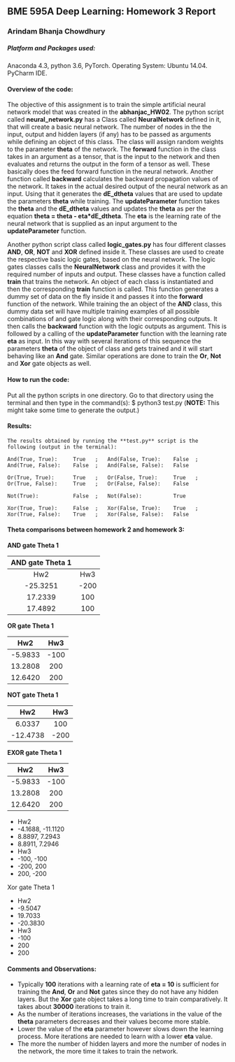 ## BME 595A Deep Learning: Homework 3 Report

### Arindam Bhanja Chowdhury

##### Platform and Packages used:
Anaconda 4.3, python 3.6, PyTorch.
Operating System:   Ubuntu 14.04.
PyCharm IDE.

#### Overview of the code:
The objective of this assignment is to train the simple artificial neural network model that was created in the **abhanjac_HW02**.
The python script called **neural_network.py** has a Class called **NeuralNetwork** defined in it, that will create a basic neural network. The number of nodes in the the input, output and hidden layers (if any) has to be passed as arguments while defining an object of this class. The class will assign random weights to the parameter **theta** of the network. The **forward** function in the class takes in an argument as a tensor, that is the input to the network and then evaluates and returns the output in the form of a tensor as well. These basically does the feed forward function in the neural network. Another function called **backward** calculates the backward propagation values of the network. It takes in the actual desired output of the neural network as an input. Using that it generates the **dE_dtheta** values that are used to update the parameters **theta** while training. The **updateParameter** function takes the **theta** and the **dE_dtheta** values and updates the **theta** as per the equation **theta = theta - eta\*dE_dtheta**. The **eta** is the learning rate of the neural network that is supplied as an input argument to the **updateParameter** function.

Another python script class called **logic_gates.py** has four different classes **AND**, **OR**, **NOT** and **XOR** defined inside it. These classes are used to create the respective basic logic gates, based on the neural network. The logic gates classes calls the **NeuralNetwork** class and provides it with the required number of inputs and output. These classes have a function called **train** that trains the network. An object of each class is instantiated and then the corresponding **train** function is called. This function generates a dummy set of data on the fly inside it and passes it into the **forward** function of the network. While training the an object of the **AND** class, this dummy data set will have multiple training examples of all possible combinations of and gate logic along with their corresponding outputs. It then calls the **backward** function with the logic outputs as argument. This is followed by a calling of the **updateParameter** function with the learning rate **eta** as input. In this way with several iterations of this sequence the parameters **theta** of the object of class and gets trained and it will start behaving like an **And** gate.
Similar operations are done to train the **Or**, **Not** and **Xor** gate objects as well.

#### How to run the code:
Put all the python scripts in one directory. Go to that directory using the terminal and then type in the command(s):
$ python3 test.py
(**NOTE:** This might take some time to generate the output.)

#### Results:
```
The results obtained by running the **test.py** script is the following (output in the terminal):

And(True, True):	 True 	;	And(False, True):	 False 	;	And(True, False):	 False 	;	And(False, False):	 False

Or(True, True):		 True 	;	Or(False, True):	 True 	;	Or(True, False):	 True 	;	Or(False, False):	 False

Not(True):			 False 	;	Not(False):			 True

Xor(True, True):	 False 	;	Xor(False, True):	 True 	;	Xor(True, False):	 True 	;	Xor(False, False):	 False
```

#### Theta comparisons between homework 2 and homework 3:
**AND gate Theta 1**

|AND gate Theta 1||
|:---:|:---:|
| Hw2 | Hw3 |
|-25.3251|-200|
|17.2339|100|
|17.4892|100|

**OR gate Theta 1**

| Hw2 | Hw3 |
|:---:|:---:|
|-5.9833|-100|
|13.2808|200|
|12.6420|200|

**NOT gate Theta 1**

| Hw2 | Hw3 |
|:---:|:---:|
|6.0337|100|
|-12.4738|-200|

**EXOR gate Theta 1**

| Hw2 | Hw3 |
|:---:|:---:|
|-5.9833|-100|
|13.2808|200|
|12.6420|200|

- Hw2                   
- -4.1688, -11.1120     
-  8.8897,   7.2943     
-  8.8911,   7.2946     
- Hw3
- -100, -100
- -200, 200
- 200, -200

Xor gate Theta 1
- Hw2             
- -9.5047       
- 19.7033       
- -20.3830      
- Hw3
- -100
- 200
- 200

#### Comments and Observations:
* Typically **100** iterations with a learning rate of **eta = 10** is sufficient for training the **And**, **Or** and **Not** gates since they do not have any hidden layers. But the **Xor** gate object takes a long time to train comparatively.
It takes about **30000** iterations to train it.
* As the number of iterations increases, the variations in the value of the **theta** parameters decreases and their values become more stable. 
* Lower the value of the **eta** parameter however slows down the learning process. More iterations are needed to learn with a lower **eta** value.
* The more the number of hidden layers and more the number of nodes in the network, the more time it takes to train the network.

